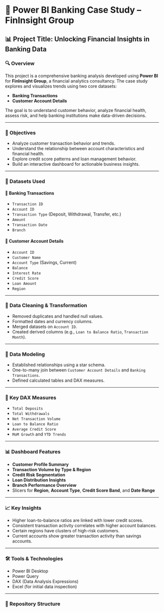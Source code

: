 # 💼 Power BI Banking Case Study – FinInsight Group

## 📊 Project Title: Unlocking Financial Insights in Banking Data

### 🔍 Overview
This project is a comprehensive banking analysis developed using **Power BI** for **FinInsight Group**, a financial analytics consultancy. The case study explores and visualizes trends using two core datasets:

- **Banking Transactions**
- **Customer Account Details**

The goal is to understand customer behavior, analyze financial health, assess risk, and help banking institutions make data-driven decisions.

---

### 🎯 Objectives

- Analyze customer transaction behavior and trends.
- Understand the relationship between account characteristics and financial health.
- Explore credit score patterns and loan management behavior.
- Build an interactive dashboard for actionable business insights.

---

### 🧾 Datasets Used

#### 📁 Banking Transactions
- `Transaction ID`
- `Account ID`
- `Transaction Type` (Deposit, Withdrawal, Transfer, etc.)
- `Amount`
- `Transaction Date`
- `Branch`

#### 📁 Customer Account Details
- `Account ID`
- `Customer Name`
- `Account Type` (Savings, Current)
- `Balance`
- `Interest Rate`
- `Credit Score`
- `Loan Amount`
- `Region`

---

### 🧹 Data Cleaning & Transformation

- Removed duplicates and handled null values.
- Formatted dates and currency columns.
- Merged datasets on `Account ID`.
- Created derived columns (e.g., `Loan to Balance Ratio`, `Transaction Month`).

---

### 🧱 Data Modeling

- Established relationships using a star schema.
- One-to-many join between `Customer Account Details` and `Banking Transactions`.
- Defined calculated tables and DAX measures.

---

### 📐 Key DAX Measures

- `Total Deposits`
- `Total Withdrawals`
- `Net Transaction Volume`
- `Loan to Balance Ratio`
- `Average Credit Score`
- `MoM Growth` and `YTD Trends`

---

### 📊 Dashboard Features

- **Customer Profile Summary**
- **Transaction Volume by Type & Region**
- **Credit Risk Segmentation**
- **Loan Distribution Insights**
- **Branch Performance Overview**
- Slicers for **Region**, **Account Type**, **Credit Score Band**, and **Date Range**

---

### 📈 Key Insights

- Higher loan-to-balance ratios are linked with lower credit scores.
- Consistent transaction activity correlates with higher account balances.
- Certain regions have clusters of high-risk customers.
- Current accounts show greater transaction activity than savings accounts.

---

### 🛠️ Tools & Technologies

- Power BI Desktop
- Power Query
- DAX (Data Analysis Expressions)
- Excel (for initial data inspection)

---

### 📁 Repository Structure

